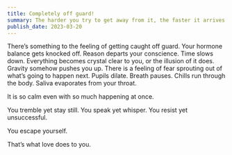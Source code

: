 ```yaml
---
title: Completely off guard!
summary: The harder you try to get away from it, the faster it arrives. You know sometimes, you just have to face it.
publish_date: 2023-03-20
---
```


There’s something to the feeling of getting caught off guard. Your hormone balance gets knocked off. Reason departs your conscience. Time slows down. Everything becomes crystal clear to you, or the illusion of it does. Gravity somehow pushes you up. There is a feeling of fear sprouting out of what’s going to happen next. Pupils dilate. Breath pauses. Chills run through the body. Saliva evaporates from your throat.


It is so calm even with so much happening at once.


You tremble yet stay still. You speak yet whisper. You resist yet unsuccessful.


You escape yourself.


That’s what love does to you.
